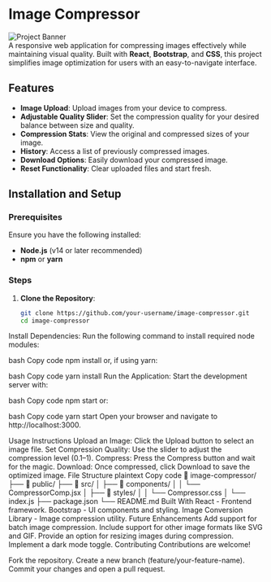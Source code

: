 # Image Compressor

![Project Banner](https://via.placeholder.com/1000x300?text=Image+Compressor)  
A responsive web application for compressing images effectively while maintaining visual quality. Built with **React**, **Bootstrap**, and **CSS**, this project simplifies image optimization for users with an easy-to-navigate interface.

## Features
- **Image Upload**: Upload images from your device to compress.
- **Adjustable Quality Slider**: Set the compression quality for your desired balance between size and quality.
- **Compression Stats**: View the original and compressed sizes of your image.
- **History**: Access a list of previously compressed images.
- **Download Options**: Easily download your compressed image.
- **Reset Functionality**: Clear uploaded files and start fresh.


## Installation and Setup

### Prerequisites
Ensure you have the following installed:
- **Node.js** (v14 or later recommended)
- **npm** or **yarn**

### Steps
1. **Clone the Repository**:
   ```bash
   git clone https://github.com/your-username/image-compressor.git
   cd image-compressor
Install Dependencies: Run the following command to install required node modules:

bash
Copy code
npm install
or, if using yarn:

bash
Copy code
yarn install
Run the Application: Start the development server with:

bash
Copy code
npm start
or:

bash
Copy code
yarn start
Open your browser and navigate to http://localhost:3000.

Usage Instructions
Upload an Image: Click the Upload button to select an image file.
Set Compression Quality: Use the slider to adjust the compression level (0.1–1).
Compress: Press the Compress button and wait for the magic.
Download: Once compressed, click Download to save the optimized image.
File Structure
plaintext
Copy code
📂 image-compressor/
├── 📂 public/
├── 📂 src/
│   ├── 📂 components/
│   │   └── CompressorComp.jsx
│   ├── 📂 styles/
│   │   └── Compressor.css
│   └── index.js
├── package.json
└── README.md
Built With
React - Frontend framework.
Bootstrap - UI components and styling.
Image Conversion Library - Image compression utility.
Future Enhancements
Add support for batch image compression.
Include support for other image formats like SVG and GIF.
Provide an option for resizing images during compression.
Implement a dark mode toggle.
Contributing
Contributions are welcome!

Fork the repository.
Create a new branch (feature/your-feature-name).
Commit your changes and open a pull request.
